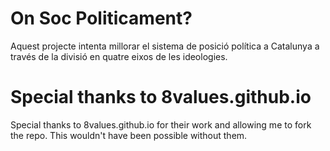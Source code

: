 # On Soc Politicament?

Aquest projecte intenta millorar el sistema de posició política a Catalunya a través de la divisió en quatre eixos de les ideologies.

# Special thanks to 8values.github.io

Special thanks to 8values.github.io for their work and allowing me to fork the repo. This wouldn't have been possible without them.
